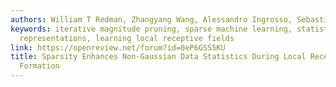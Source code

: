 ```yaml
---
authors: William T Redman, Zhangyang Wang, Alessandro Ingrosso, Sebastian Goldt
keywords: iterative magnitude pruning, sparse machine learning, statistics of internal
  representations, learning local receptive fields
link: https://openreview.net/forum?id=0eP6GSS5KU
title: Sparsity Enhances Non-Gaussian Data Statistics During Local Receptive Field
  Formation
---
```

